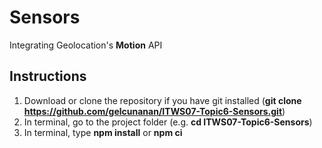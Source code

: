 # Sensors
Integrating Geolocation's __Motion__ API

## Instructions
1. Download or clone the repository if you have git installed (**git clone https://github.com/gelcunanan/ITWS07-Topic6-Sensors.git**)
2. In terminal, go to the project folder (e.g. **cd ITWS07-Topic6-Sensors**)
3. In terminal, type **npm install** or **npm ci**
